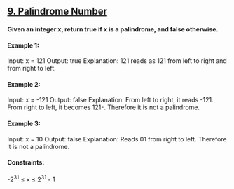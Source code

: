 ## [9. Palindrome Number](https://leetcode.com/problems/palindrome-number/)

#### Given an integer x, return true if x is a palindrome, and false otherwise.

#### Example 1:
Input: x = 121
Output: true
Explanation: 121 reads as 121 from left to right and from right to left.

#### Example 2:
Input: x = -121
Output: false
Explanation: From left to right, it reads -121. From right to left, it becomes 121-. Therefore it is not a palindrome.

#### Example 3:
Input: x = 10
Output: false
Explanation: Reads 01 from right to left. Therefore it is not a palindrome.
 

#### Constraints:
-2<sup>31</sup> ≤ x ≤ 2<sup>31</sup> - 1